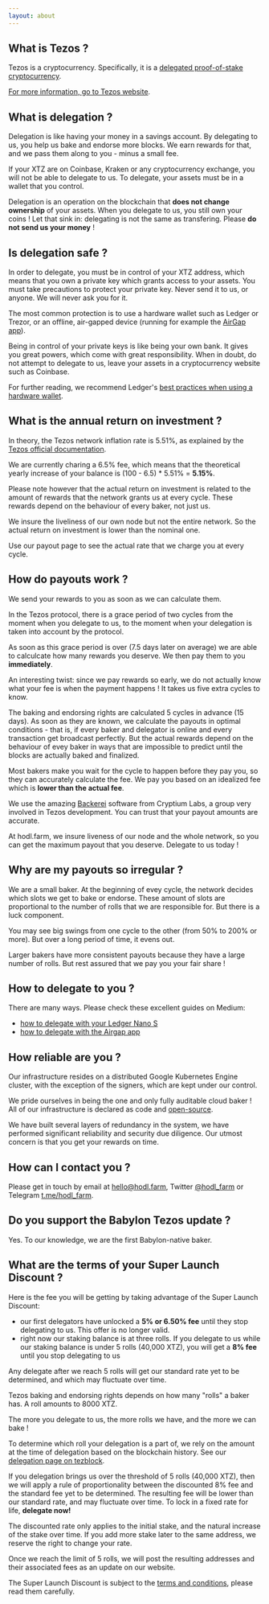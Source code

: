 ```yaml
---
layout: about
---
```


## What is Tezos ?

Tezos is a cryptocurrency. Specifically, it is a [delegated proof-of-stake cryptocurrency](https://en.bitcoinwiki.org/wiki/DPoS).

[For more information, go to Tezos website](https://tezos.com).

## What is delegation ?

Delegation is like having your money in a savings account. By delegating to us, you help us bake and endorse more blocks. We earn rewards for that, and we pass them along to you - minus a small fee.

If your XTZ are on Coinbase, Kraken or any cryptocurrency exchange, you will not be able to delegate to us. To delegate, your assets must be in a wallet that you control.

Delegation is an operation on the blockchain that **does not change ownership** of your assets. When you delegate to us, you still own your coins ! Let that sink in: delegating is not the same as transfering. Please **do not send us your money** !

## Is delegation safe ?

In order to delegate, you must be in control of your XTZ address, which means that you own a private key which grants access to your assets. You must take precautions to protect your private key. Never send it to us, or anyone. We will never ask you for it.

The most common protection is to use a hardware wallet such as Ledger or Trezor, or an offline, air-gapped device (running for example the [AirGap app](https://airgap.it/)).

Being in control of your private keys is like being your own bank. It gives you great powers, which come with great responsibility. When in doubt, do not attempt to delegate to us, leave your assets in a cryptocurrency website such as Coinbase.

For further reading, we recommend Ledger's [best practices when using a hardware wallet](https://www.ledger.com/academy/hardwarewallet/best-practices-when-using-a-hardware-wallet/).

## What is the annual return on investment ?

In theory, the Tezos network inflation rate is 5.51%, as explained by the [Tezos official documentation](https://tezos.gitlab.io/whitedoc/proof_of_stake.html#inflation).

We are currently charing a 6.5% fee, which means that the theoretical yearly increase of your balance is (100 - 6.5) * 5.51% = **5.15%**.

Please note however that the actual return on investment is related to the amount of rewards that the network grants us at every cycle. These rewards depend on the behaviour of every baker, not just us.

We insure the liveliness of our own node but not the entire network. So the actual return on investment is lower than the nominal one.

Use our payout page to see the actual rate that we charge you at every cycle.

## How do payouts work ?

We send your rewards to you as soon as we can calculate them.

In the Tezos protocol, there is a grace period of two cycles from the moment when you delegate to us, to the moment when your delegation is taken into account by the protocol.

As soon as this grace period is over (7.5 days later on average) we are able to calculcate how many rewards you deserve. We then pay them to you **immediately**.

An interesting twist: since we pay rewards so early, we do not actually know what your fee is when the payment happens ! It takes us five extra cycles to know.

The baking and endorsing rights are calculated 5 cycles in advance (15 days). As soon as they are known, we calculate the payouts in optimal conditions - that is, if every baker and delegator is online and every transaction get broadcast perfectly. But the actual rewards depend on the behaviour of evey baker in ways that are impossible to predict until the blocks are actually baked and finalized.

Most bakers make you wait for the cycle to happen before they pay you, so they can accurately calculate the fee. We pay you based on an idealized fee which is **lower than the actual fee**.

We use the amazing [Backerei](https://github.com/cryptiumlabs/backerei) software from Cryptium Labs, a group very involved in Tezos development. You can trust that your payout amounts are accurate.

At hodl.farm, we insure liveness of our node and the whole network, so you can get the maximum payout that you deserve. Delegate to us today !

## Why are my payouts so irregular ?

We are a small baker. At the beginning of evey cycle, the network decides which slots we get to bake or endorse. These amount of slots are proportional to the number of rolls that we are responsible for. But there is a luck component.

You may see big swings from one cycle to the other (from 50% to 200% or more). But over a long period of time, it evens out.

Larger bakers have more consistent payouts because they have a large number of rolls. But rest assured that we pay you your fair share !

## How to delegate to you ?

There are many ways. Please check these excellent guides on Medium:

* [how to delegate with your Ledger Nano S](https://medium.com/cryptium/how-to-delegate-tezzies-tezos-xtz-with-your-ledger-nano-s-with-initial-setup-screenshots-519c9ae6654f)
* [how to delegate with the Airgap app](https://medium.com/airgap-it/airgap-how-to-delegate-tezos-86c392809535)

## How reliable are you ?

Our infrastructure resides on a distributed Google Kubernetes Engine cluster, with the exception of the signers, which are kept under our control.

We pride ourselves in being the one and only fully auditable cloud baker ! All of our infrastructure is declared as code and [open-source](https://github.com/hodl-dot-farm).

We have built several layers of redundancy in the system, we have performed significant reliability and security due diligence. Our utmost concern is that you get your rewards on time.

## How can I contact you ?

Please get in touch by email at hello@hodl.farm, Twitter [@hodl_farm](https://twitter.com/hodl_farm) or Telegram [t.me/hodl_farm](https://t.me/hodl_farm).

## Do you support the Babylon Tezos update ?

Yes. To our knowledge, we are the first Babylon-native baker.

## What are the terms of your Super Launch Discount ?

Here is the fee you will be getting by taking advantage of the Super Launch Discount:

* our first delegators have unlocked a **5% or 6.50% fee** until they stop delegating to us. This offer is no longer valid.
* right now our staking balance is at three rolls. If you delegate to us while our staking balance is under 5 rolls (40,000 XTZ), you will get a **8% fee** until you stop delegating to us

Any delegate after we reach 5 rolls will get our standard rate yet to be determined, and which may fluctuate over time.

Tezos baking and endorsing rights depends on how many "rolls" a baker has. A roll amounts to 8000 XTZ.

The more you delegate to us, the more rolls we have, and the more we can bake !

To determine which roll your delegation is a part of, we rely on the amount at the time of delegation based on the blockchain history. See our [delegation page on tezblock](https://mvp.tezblock.io/account/tz1gg5bjopPcr9agjamyu9BbXKLibNc2rbAq).

If you delegation brings us over the threshold of 5 rolls (40,000 XTZ), then we will apply a rule of proportionality between the discounted 8% fee and the standard fee yet to be determined. The resulting fee will be lower than our standard rate, and may fluctuate over time. To lock in a fixed rate for life, **delegate now!**

The discounted rate only applies to the initial stake, and the natural increase of the stake over time. If you add more stake later to the same address, we reserve the right to change your rate.

Once we reach the limit of 5 rolls, we will post the resulting addresses and their associated fees as an update on our website.

The Super Launch Discount is subject to the [terms and conditions](terms-and-conditions.html), please read them carefully.
